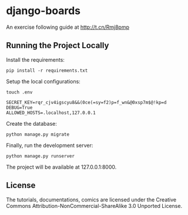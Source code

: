 # django-boards
An exercise following guide at http://t.cn/Rmj8pmp

## Running the Project Locally

Install the requirements:

`pip install -r requirements.txt`

Setup the local configurations:

`touch .env`

    SECRET_KEY=rqr_cjv4igscyu8&&(0ce(=sy=f2)p=f_wn&@0xsp7m$@!kp=d
    DEBUG=True
    ALLOWED_HOSTS=.localhost,127.0.0.1

Create the database:

`python manage.py migrate`

Finally, run the development server:

`python manage.py runserver`

The project will be available at 127.0.0.1:8000.

## License

The tutorials, documentations, comics are licensed under the Creative Commons Attribution-NonCommercial-ShareAlike 3.0 Unported License.

